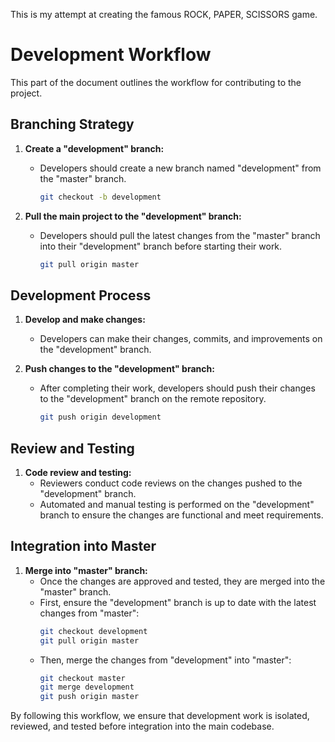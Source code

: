 This is my attempt at creating the famous ROCK, PAPER, SCISSORS game.


# Development Workflow

This part of the document outlines the workflow for contributing to the project.

## Branching Strategy

1. **Create a "development" branch:**
   - Developers should create a new branch named "development" from the "master" branch.
     ```bash
     git checkout -b development
     ```

2. **Pull the main project to the "development" branch:**
   - Developers should pull the latest changes from the "master" branch into their "development" branch before starting their work.
     ```bash
     git pull origin master
     ```

## Development Process

1. **Develop and make changes:**
   - Developers can make their changes, commits, and improvements on the "development" branch.

2. **Push changes to the "development" branch:**
   - After completing their work, developers should push their changes to the "development" branch on the remote repository.
     ```bash
     git push origin development
     ```

## Review and Testing

1. **Code review and testing:**
   - Reviewers conduct code reviews on the changes pushed to the "development" branch.
   - Automated and manual testing is performed on the "development" branch to ensure the changes are functional and meet requirements.

## Integration into Master

1. **Merge into "master" branch:**
   - Once the changes are approved and tested, they are merged into the "master" branch.
   - First, ensure the "development" branch is up to date with the latest changes from "master":
     ```bash
     git checkout development
     git pull origin master
     ```
   - Then, merge the changes from "development" into "master":
     ```bash
     git checkout master
     git merge development
     git push origin master
     ```

By following this workflow, we ensure that development work is isolated, reviewed, and tested before integration into the main codebase.

